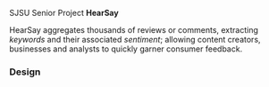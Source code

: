 SJSU Senior Project **HearSay**

HearSay aggregates thousands of reviews or comments, extracting _keywords_ and their associated _sentiment_; allowing content creators, businesses and analysts to quickly garner consumer feedback.




### Design
